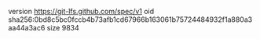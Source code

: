 version https://git-lfs.github.com/spec/v1
oid sha256:0bd8c5bc0fccb4b73afb1cd67966b163061b75724484932f1a880a3aa44a3ac6
size 9834

